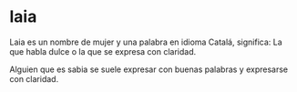 # laia

Laia es un nombre de mujer y una palabra en idioma Catalá, significa: La que habla dulce o la que se expresa con claridad.

Alguien que es sabia se suele expresar con buenas palabras y expresarse con claridad.

